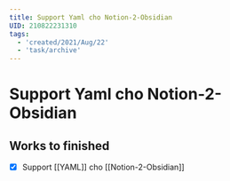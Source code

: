 ```yaml
---
title: Support Yaml cho Notion-2-Obsidian
UID: 210822231310
tags:
  - 'created/2021/Aug/22'
  - 'task/archive'
---
```

# Support Yaml cho Notion-2-Obsidian


## Works to finished
- [x] Support [[YAML]] cho [[Notion-2-Obsidian]]

